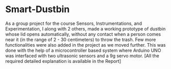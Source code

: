 # Smart-Dustbin
As a group project for the course Sensors, Instrumentations, and Experimentation, I along with 2 others, made a working prototype of dustbin whose lid opens automatically, without any contact when a person comes near it (in the range of 2 - 30 centimeters) to throw the trash. Few more functionalities were also added in the project as we moved further. This was done with the help of a microcontroller based system where Arduino UNO was interfaced with two ultrasonic sensors and a 9g servo motor. [All the required detailed explanation is available in the Report]
